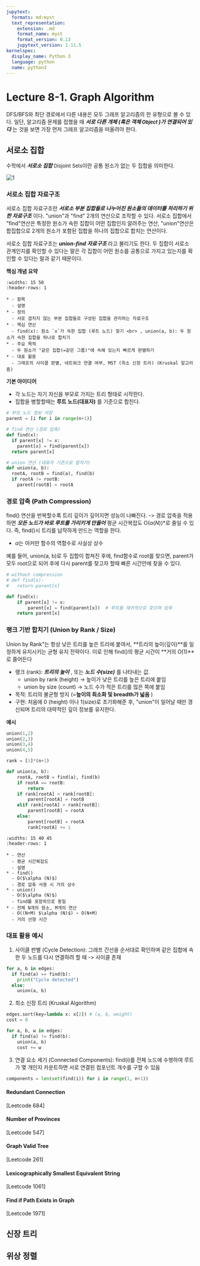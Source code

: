 ```yaml
---
jupytext:
  formats: md:myst
  text_representation:
    extension: .md
    format_name: myst
    format_version: 0.13
    jupytext_version: 1.11.5
kernelspec:
  display_name: Python 3
  language: python
  name: python3
---
```


# Lecture 8-1. Graph Algorithm 

DFS/BFS와 최단 경로에서 다른 내용은 모두 그래프 알고리즘의 한 유형으로 볼 수 있다. 일단, 알고리즘 문제를 접했을 때 ***서로 다른 개체 (혹은 객체<font size='2'> Object </font>)가 연결되어 있다*** 는 것을 보면 가장 먼저 그래프 알고리즘을 떠올려야 한다. 

## 서로소 집합 

수학에서 ***서로소 집합*** <font size='2'>Disjoint Sets</font>이란 공통 원소가 없는 두 집합을 의미한다. 

![1](../../assets/img/graph/1.png)

### 서로소 집합 자료구조 

서로소 집합 자료구조란 ***서로소 부분 집합들로 나누어진 원소들의 데이터를 처리하기 위한 자료구조*** 이다. "union"과 "find" 2개의 연산으로 조작할 수 있다. 서로소 집합에서 "find"연산은 특정한 원소가 속한 집합이 어떤 집합인지 알려주는 연산, "union"연산은 합집합으로 2개의 원소가 포함된 집합을 하나의 집합으로 합치는 연산이다. 

서로소 집합 자료구조는 ***union-find 자료구조*** 라고 불리기도 한다. 두 집합이 서로소 관계인지를 확인할 수 있다는 말은 각 집합이 어떤 원소를 공통으로 가지고 있는지를 확인할 수 있다는 말과 같기 때문이다. 

**핵심 개념 요약**

```{list-table} disjoint set / union-find
:widths: 15 50 
:header-rows: 1 

* - 항목 
  - 설명 
* - 정의 
  - 서로 겹치지 않는 부분 집합들로 구성된 집합을 관리하는 자료구조 
* - 핵심 연산 
  - find(x): 원소 `x`가 속한 집합 (루트 노드) 찾기 <br> , union(a, b): 두 원소가 속한 집합을 하나로 합치기 
* - 주요 목적
  - 두 원소가 "같은 집합(=같은 그룹)"에 속해 있는지 빠르게 판별하기 
* - 대표 활용
  - 그래프의 사이클 판별, 네트워크 연결 여부, MST (최소 신장 트리) (Kruskal 알고리즘)
```

**기본 아이디어** 
- 각 노드는 자기 자신을 부모로 가지는 트리 형태로 시작한다. 
- 집합을 병할할때는 **루트 노드(대표자)** 를 기준으로 합친다. 

```python
# 부모 노드 정보 저장 
parent = [i for i in range(n+1)]

# find 연산 (경로 압축)
def find(x):
  if parent[x] != x:
    parent[x] = find(parent[x])
  return parent[x]

# union 연산 (대표자 기준으로 합치기)
def union(a, b):
  rootA, rootB = find(a), find(b)
  if rootA != rootB:
    parent[rootB] = rootA 
```

### 경로 압축 (Path Compression)

find() 연산을 반복할수록 트리 깊이가 깊어지면 성능이 나빠진다. 
-> 경로 압축을 적용하면 ***모든 노드가 바로 루트를 가리키게 만들어*** 평균 시간복잡도 O($\alpha(N)$)*로 줄일 수 있다. 즉, find()시 트리를 납작하게 만드는 역할을 한다. 

* $\alpha$는 아커만 함수의 역함수로 사실상 상수 

예를 들어, union(a, b)로 두 집합이 합쳐진 후에, find함수로 root를 찾으면, parent가 모두 root으로 되어 후에 다시 parent를 찾고자 할때 빠른 시간안에 찾을 수 있다. 

```python
# without compression 
# def find(x):
#   return parent[x]

def find(x):
    if parent[x] != x:
        parent[x] = find(parent[x])  # 루트를 재귀적으로 찾으며 압축
    return parent[x]
```

### 랭크 기반 합치기 (Union by Rank / Size)

Union by Rank”는 항상 낮은 트리를 높은 트리에 붙여서, **트리의 높이(깊이)**를 일정하게 유지시키는 균형 유지 전략이다. 이로 인해 find()의 평균 시간이 **거의 O(1)**로 줄어든다

- 랭크 (rank): ***트리의 높이*** , 또는 ***노드 수(size)*** 를 나타내는 값. 
  - union by rank (height) -> 높이가 낮은 트리를 높은 트리에 붙임 
  - union by size (count) -> 노드 수가 적은 트리를 많은 쪽에 붙임 
- 목적: 트리의 불균형 방지 (=**높이의 최소화 및 breadth가 넓음** )
- 구현: 처음에 0 (height) 이나 1(size)로 초기화해준 후, "union"이 일어날 때만 갱신되며 트리의 대략적인 깊이 정보를 유지한다. 

**예시**
```python
union(1,2)
union(2,3)
union(3,4)
union(4,5)
```



```python
rank = [1]*(n+1)

def union(a, b):
    rootA, rootB = find(a), find(b)
    if rootA == rootB:
        return
    if rank[rootA] < rank[rootB]:
        parent[rootA] = rootB
    elif rank[rootA] > rank[rootB]:
        parent[rootB] = rootA
    else:
        parent[rootB] = rootA
        rank[rootA] += 1
```

```{list-table} union/find 시간 복잡도 
:widths: 15 40 45
:header-rows: 1 

* - 연산 
  - 평균 시간복잡도 
  - 설명 
* - find()
  - O($\alpha (N)$)
  - 경로 압축 사용 시 거의 상수 
* - union()
  - O($\alpha (N)$)
  - find를 포함하므로 동일 
* - 전체 N개의 원소, M개의 연산 
  - O((N+M) $\alpha (N)$) ~ O(N+M)
  - 거의 선형 시간 
```


### 대표 활용 예시 

1. 사이클 판별 (Cycle Detection): 그래프 간선을 순서대로 확인하며 같은 집합에 속한 두 노드를 다시 연결하려 할 때 -> 사이클 존재 
```python
for a, b in edges:
  if find(a) == find(b):
    print("Cycle detected")
  else:
    union(a, b)
```
2. 최소 신장 트리 (Kruskal Algorithm)
```python
edges.sort(key=lambda x: x[2]) # (a, b, weight)
cost = 0

for a, b, w in edges:
  if find(a) != find(b):
    union(a, b)
    cost += w 
```

3. 연결 요소 세기 (Connected Components): find(i)를 전체 노드에 수행하여 루트가 몇 개인지 카운트하면 서로 연결된 컴포넌트 개수를 구할 수 있음 
  
```python
components = len(set(find(i)) for i in range(1, n+1))
```
   
#### Redundant Connection 
[Leetcode 684]
#### Number of Provinces 
[Leetcode 547]
#### Graph Valid Tree 
[Leetcode 261]
#### Lexicographically Smallest Equivalent String 
[Leetcode 1061]
#### Find if Path Exists in Graph 
[Leetcode 1971]

## 신장 트리 

## 위상 정렬 

